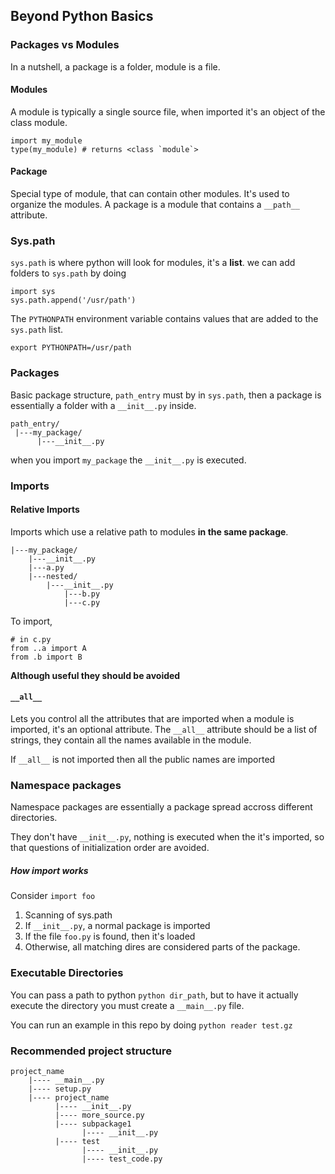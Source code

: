 ## Beyond Python Basics

### Packages vs Modules

In a nutshell, a package is a folder, module is a file.

#### Modules

A module is typically a single source file, when imported it's an object of the class module.

```
import my_module
type(my_module) # returns <class `module`>
```

#### Package

Special type of module, that can contain other modules. It's used to organize the modules. A package is a module that contains a `__path__` attribute.

### Sys.path

`sys.path` is where python will look for modules, it's a **list**.
we can add folders to `sys.path` by doing 
```
import sys
sys.path.append('/usr/path')
```

The `PYTHONPATH` environment variable contains values that are added to the `sys.path` list.

```
export PYTHONPATH=/usr/path
```

### Packages

Basic package structure, `path_entry` must by in `sys.path`, then a package is essentially a folder with a `__init__.py` inside.
```
path_entry/
 |---my_package/
      |---__init__.py
```
when you import `my_package` the `__init__.py` is executed.


### Imports

#### Relative Imports

Imports which use a relative path to modules **in the same package**.



```
|---my_package/
    |---__init__.py
    |---a.py
    |---nested/
        |---__init__.py
            |---b.py
            |---c.py
```

To import,

```
# in c.py
from ..a import A
from .b import B
```

**Although useful they should be avoided**

#### `__all__`

Lets you control all the attributes that are imported when a module is imported, it's an optional attribute.
The `__all__` attribute should be a list of strings, they contain all the names available in the module.

If `__all__` is not imported then all the public names are imported


### Namespace packages

Namespace packages are essentially a package spread accross different directories. 

They don't  have `__init__.py`, nothing is executed when the it's imported, so that questions of initialization order are avoided.

##### How import works

Consider `import foo`

1. Scanning of sys.path
1. If `__init__.py`, a normal package is imported
1. If the file `foo.py` is found, then it's loaded
1. Otherwise, all matching dires are considered parts of the package.


### Executable Directories

You can pass a path to python `python dir_path`, but to have it actually execute the directory you must create a `__main__.py` file.

You can run an example in this repo by doing `python reader test.gz`

### Recommended project structure


```
project_name
    |---- __main__.py
    |---- setup.py
    |---- project_name
          |---- __init__.py
          |---- more_source.py
          |---- subpackage1
                |---- __init__.py
          |---- test
                |---- __init__.py
                |---- test_code.py
```

